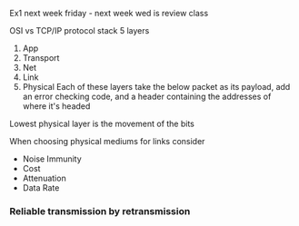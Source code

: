 Ex1 next week friday - next week wed is review class

OSI vs TCP/IP protocol stack
5 layers
1. App
2. Transport
3. Net
4. Link 
5. Physical
Each of these layers take the below packet as its payload, add an error checking code, and a header containing the addresses of where it's headed

Lowest physical layer is the movement of the bits

When choosing physical mediums for links consider
* Noise Immunity
* Cost 
* Attenuation
* Data Rate



### Reliable transmission by retransmission

